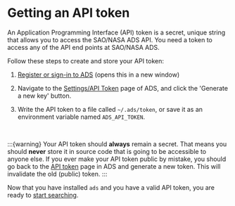 # Getting an API token 

An Application Programming Interface (API) token is a secret, unique string that allows you to access the SAO/NASA ADS API. You need a token to access any of the API end points at SAO/NASA ADS.

Follow these steps to create and store your API token:

1. [Register or sign-in to ADS](https://ui.adsabs.harvard.edu/user/account/login) (opens this in a new window)

2. Navigate to the [Settings/API Token](https://ui.adsabs.harvard.edu/user/settings/token) page of ADS, and click the 'Generate a new key' button.

3. Write the API token to a file called `~/.ads/token`, or save it as an environment variable named `ADS_API_TOKEN`.

&nbsp;

:::{warning}
Your API token should **always** remain a secret. That means you should **never** store it in source code that is going to be accessible to anyone else. 
If you ever make your API token public by mistake, you should go back to the [API token](https://ui.adsabs.harvard.edu/user/settings/token) page
in ADS and generate a new token. This will invalidate the old (public) token.
:::
&nbsp;

Now that you have installed ``ads`` and you have a valid API token, you are ready to [start searching](search-syntax).
